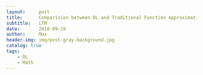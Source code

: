 ```yaml
---
layout:     post
title:      Comparision between DL and Traditional Function Approximation
subtitle:   LTM
date:       2018-09-19
author:     Max
header-img: img/post-gray-background.jpg
catalog: true
tags:
    - DL
    - Math
---
```

